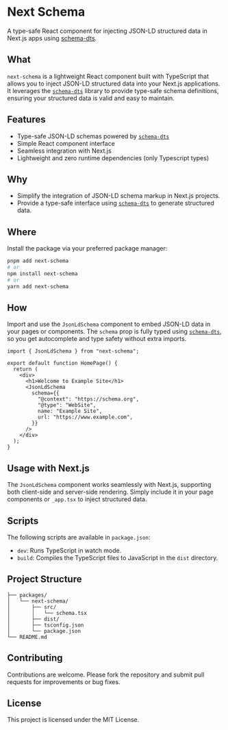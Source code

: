 # Next Schema

A type-safe React component for injecting JSON-LD structured data in Next.js apps using [schema-dts](https://github.com/google/schema-dts).

## What

`next-schema` is a lightweight React component built with TypeScript that allows you to inject JSON-LD structured data into your Next.js applications. It leverages the [`schema-dts`](https://github.com/google/schema-dts) library to provide type-safe schema definitions, ensuring your structured data is valid and easy to maintain.

## Features

- Type-safe JSON-LD schemas powered by [`schema-dts`](https://github.com/google/schema-dts)
- Simple React component interface
- Seamless integration with Next.js
- Lightweight and zero runtime dependencies (only Typescript types)

## Why

- Simplify the integration of JSON-LD schema markup in Next.js projects.
- Provide a type-safe interface using [`schema-dts`](https://github.com/google/schema-dts) to generate structured data.

## Where

Install the package via your preferred package manager:

```bash
pnpm add next-schema
# or
npm install next-schema
# or
yarn add next-schema
```

## How

Import and use the `JsonLdSchema` component to embed JSON-LD data in your pages or components. The `schema` prop is fully typed using [`schema-dts`](https://github.com/google/schema-dts), so you get autocomplete and type safety without extra imports.

```tsx
import { JsonLdSchema } from "next-schema";

export default function HomePage() {
  return (
    <div>
      <h1>Welcome to Example Site</h1>
      <JsonLdSchema
        schema={{
          "@context": "https://schema.org",
          "@type": "WebSite",
          name: "Example Site",
          url: "https://www.example.com",
        }}
      />
    </div>
  );
}
```

## Usage with Next.js

The `JsonLdSchema` component works seamlessly with Next.js, supporting both client-side and server-side rendering. Simply include it in your page components or `_app.tsx` to inject structured data.

## Scripts

The following scripts are available in `package.json`:

- `dev`: Runs TypeScript in watch mode.
- `build`: Compiles the TypeScript files to JavaScript in the `dist` directory.

## Project Structure

```plaintext
├── packages/
│   └── next-schema/
│       ├── src/
│       │   └── schema.tsx
│       ├── dist/
│       ├── tsconfig.json
│       └── package.json
└── README.md
```

## Contributing

Contributions are welcome. Please fork the repository and submit pull requests for improvements or bug fixes.

## License

This project is licensed under the MIT License.
